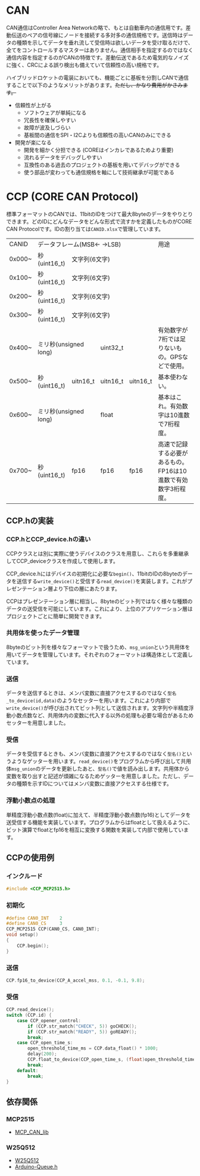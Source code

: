 # CAN
CAN通信はController Area Networkの略で、もとは自動車内の通信用です。差動伝送のペアの信号線にノードを接続する多対多の通信規格です。送信時はデータの種類を示してデータを垂れ流して受信時は欲しいデータを受け取るだけで、全てをコントロールするマスターはありません。通信相手を指定するのではなく通信内容を指定するのがCANの特徴です。差動伝送であるため電気的なノイズに強く、CRCによる誤り検出も備えていて信頼性の高い規格です。

ハイブリッドロケットの電装においても、機能ごとに基板を分割しCANで通信することで以下のようなメリットがあります。~~ただし、かなり費用がかさみます。~~
- 信頼性が上がる
    - ソフトウェアが単純になる
    - 冗長性を確保しやすい
    - 故障が波及しづらい
    - 基板間の通信をSPI・I2Cよりも信頼性の高いCANのみにできる
- 開発が楽になる
    - 開発を細かく分担できる (COREはインカレであるためより重要)
    - 流れるデータをデバッグしやすい
    - 互換性のある過去のプロジェクトの基板を用いてデバッグができる
	- 使う部品が変わっても通信規格を軸にして技術継承が可能である

# CCP (CORE CAN Protocol)
標準フォーマットのCANでは、11bitのIDをつけて最大8byteのデータをやりとりできます。どのIDにどんなデータをどんな形式で流すかを定義したものがCORE CAN Protocolです。IDの割り当ては`CANID.xlsx`で管理しています。
<table>
	<tr>
		<td>CANID</td>
		<td colspan="4">データフレーム(MSB<- ->LSB)</td>
		<td>用途</td>
	</tr>
	<tr>
		<td>0x000~</td>
		<td>秒(uint16_t)</td>
		<td colspan="3">文字列(6文字)</td>
		<td></td>
	</tr>
	<tr>
		<td>0x100~</td>
		<td>秒(uint16_t)</td>
		<td colspan="3">文字列(6文字)</td>
		<td></td>
	</tr>
	<tr>
		<td>0x200~</td>
		<td>秒(uint16_t)</td>
		<td colspan="3">文字列(6文字)</td>
		<td></td>
	</tr>
	<tr>
		<td>0x300~</td>
		<td>秒(uint16_t)</td>
		<td colspan="3">文字列(6文字)</td>
		<td></td>
	</tr>
	<tr>
		<td>0x400~</td>
		<td colspan="2">ミリ秒(unsigned long)</td>
		<td colspan="2">uint32_t</td>
		<td>有効数字が7桁では足りないもの。GPSなどで使用。</td>
	</tr>
	<tr>
		<td>0x500~</td>
		<td>秒(uint16_t)</td>
		<td>uitn16_t</td>
		<td>uitn16_t</td>
		<td>uitn16_t</td>
		<td>基本使わない。</td>
	</tr>
	<tr>
		<td>0x600~</td>
		<td colspan="2">ミリ秒(unsigned long)</td>
		<td colspan="2">float</td>
		<td>基本はこれ。有効数字は10進数で7桁程度。</td>
	</tr>
	<tr>
		<td>0x700~</td>
		<td>秒(uint16_t)</td>
		<td>fp16</td>
		<td>fp16</td>
		<td>fp16</td>
		<td>高速で記録する必要があるもの。FP16は10進数で有効数字3桁程度。</td>
	</tr>
</table>

## CCP.hの実装
### CCP.hとCCP_device.hの違い
CCPクラスとは別に実際に使うデバイスのクラスを用意し、これらを多重継承してCCP_deviceクラスを作成して使用します。

CCP_device.hにはデバイスの初期化に必要な`begin()`、11bitのIDの8byteのデータを送信する`write_device()`と受信する`read_device()`を実装します。これがプレゼンテーション層より下位の層にあたります。

CCPはプレゼンテーション層に相当し、8byteのビット列ではなく様々な種類のデータの送受信を可能にしています。これにより、上位のアプリケーション層はプロジェクトごとに簡単に開発できます。

### 共用体を使ったデータ管理
8byteのビット列を様々なフォーマットで扱うため、`msg_union`という共用体を用いてデータを管理しています。それぞれのフォーマットは構造体として定義しています。

### 送信
データを送信するときは、メンバ変数に直接アクセスするのではなく`型名_to_device(id,data)`のようなセッターを用います。これにより内部で`write_device()`が呼び出されてビット列として送信されます。文字列や半精度浮動小数点数など、共用体内の変数に代入する以外の処理も必要な場合があるためセッターを用意しました。
### 受信
データを受信するときも、メンバ変数に直接アクセスするのではなく`型名()`というようなゲッターを用います。`read_device()`をプログラムから呼び出して共用体`msg_union`のデータを更新したあと、`型名()`で値を読み出します。共用体から変数を取り出すと記述が煩雑になるためゲッターを用意しました。ただし、データの種類を示すIDについてはメンバ変数に直接アクセスする仕様です。

### 浮動小数点の処理
単精度浮動小数点数(float)に加えて、半精度浮動小数点数(fp16)としてデータを送受信する機能を実装しています。プログラムからはfloatとして扱えるように、ビット演算でfloatとfp16を相互に変換する関数を実装して内部で使用しています。

## CCPの使用例
### インクルード
```cpp
#include <CCP_MCP2515.h>
```
### 初期化
```cpp
#define CAN0_INT    2
#define CAN0_CS     3
CCP_MCP2515 CCP(CAN0_CS, CAN0_INT);
void setup()
{
	CCP.begin();
}
```
### 送信
```cpp
CCP.fp16_to_device(CCP_A_accel_mss, 0.1, -0.1, 9.8);
```
### 受信
```cpp
CCP.read_device();
switch (CCP.id) {
	case CCP_opener_control:
		if (CCP.str_match("CHECK", 5)) goCHECK();
		if (CCP.str_match("READY", 5)) goREADY();
		break;
	case CCP_open_time_s:
		open_threshold_time_ms = CCP.data_float() * 1000;
		delay(200);
		CCP.float_to_device(CCP_open_time_s, (float)open_threshold_time_ms / 1000.0);
		break;
	default:
		break;
}
```

## 依存関係
### MCP2515
* [MCP_CAN_lib](https://github.com/coryjfowler/MCP_CAN_lib)
### W25Q512
* [W25Q512](https://github.com/771-8bit/W25Q512)
* [Arduino-Queue.h](https://github.com/sdesalas/Arduino-Queue.h)
